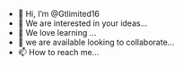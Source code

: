 - 👋 Hi, I’m @Gtlimited16
- 👀 We are interested in your ideas...
- 🌱 We love learning ...
- 💞️ we are available looking to collaborate...
- 📫 How to reach me...

<!---
Gtlimited16/Gtlimited16 is a ✨ special ✨ repository because its `README.md` (this file) appears on your GitHub profile.
You can click the Preview link to take a look at your changes.
--->
